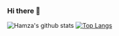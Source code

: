 ### Hi there 👋

<!--
**hamzzgab/hamzzgab** is a ✨ _special_ ✨ repository because its `README.md` (this file) appears on your GitHub profile.

Here are some ideas to get you started:

- 🔭 I’m currently working on ...
- 🌱 I’m currently learning ...
- 👯 I’m looking to collaborate on ...
- 🤔 I’m looking for help with ...
- 💬 Ask me about ...
- 📫 How to reach me: ...
- 😄 Pronouns: ...
- ⚡ Fun fact: ...
-->

![Hamza's github stats](https://github-readme-stats.vercel.app/api?username=hamzzgab&show_icons=true&count_private=true&bg_color=00000000&text_color=777)
[![Top Langs](https://github-readme-stats.vercel.app/api/top-langs/?username=hamzzgab&layout=compact)](https://github.com/hamzzgab/github-readme-stats)
